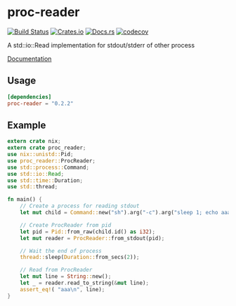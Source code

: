 # proc-reader

[![Build Status](https://travis-ci.org/dalance/proc-reader.svg?branch=master)](https://travis-ci.org/dalance/proc-reader)
[![Crates.io](https://img.shields.io/crates/v/proc-reader.svg)](https://crates.io/crates/proc-reader)
[![Docs.rs](https://docs.rs/proc-reader/badge.svg)](https://docs.rs/proc-reader)
[![codecov](https://codecov.io/gh/dalance/proc-reader/branch/master/graph/badge.svg)](https://codecov.io/gh/dalance/proc-reader)

A std::io::Read implementation for stdout/stderr of other process

[Documentation](https://docs.rs/proc-reader)

## Usage

```Cargo.toml
[dependencies]
proc-reader = "0.2.2"
```

## Example

```rust
extern crate nix;
extern crate proc_reader;
use nix::unistd::Pid;
use proc_reader::ProcReader;
use std::process::Command;
use std::io::Read;
use std::time::Duration;
use std::thread;

fn main() {
    // Create a process for reading stdout
    let mut child = Command::new("sh").arg("-c").arg("sleep 1; echo aaa").spawn().unwrap();

    // Create ProcReader from pid
    let pid = Pid::from_raw(child.id() as i32);
    let mut reader = ProcReader::from_stdout(pid);

    // Wait the end of process
    thread::sleep(Duration::from_secs(2));

    // Read from ProcReader
    let mut line = String::new();
    let _ = reader.read_to_string(&mut line);
    assert_eq!( "aaa\n", line);
}
```
